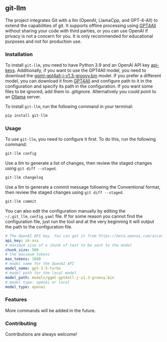 ## git-llm

The project integrates Git with a llm (OpenAI, LlamaCpp, and GPT-4-All) to extend the capabilities of git. It supports
offline processing using [GPT4All](https://github.com/nomic-ai/gpt4all) without sharing your code with third parties, or
you can use OpenAI if privacy is not a concern for you. It is only recommended for educational purposes and not for
production use.

### Installation

To install `git-llm`, you need to have Python 3.9 and an OpenAI API
key [api-keys](https://platform.openai.com/account/api-keys). Additionally, if you want to use the GPT4All model, you
need to download the [ggml-gpt4all-j-v1.3-groovy.bin](https://gpt4all.io/models/ggml-gpt4all-j-v1.3-groovy.bin) model.
If you prefer a different model, you can download it from [GPT4All](https://gpt4all.io) and configure path to it in the
configuration and specify its path in the configuration. If you want some files to be ignored, add them to .gitignore.
Alternatively you could point to an [Ollama](https://ollama.ai/) server.

To install `git-llm`, run the following command in your terminal:

```bash
pip install git-llm
```

### Usage

To use `git-llm`, you need to configure it first. To do this, run the following command:

```bash
git-llm config
```

Use a llm to generate a list of changes, then review the staged changes using `git diff --staged`.

```bash
git-llm changelog
```

Use a llm to generate a commit message following the Conventional format, then review the staged changes
using `git diff --staged`.

```bash
git-llm commit
```

You can also edit the configuration manually by editing the `~/.git_llm_config.yaml` file. If for some reason you cannot
find the configuration file, just run the tool and at the very beginning it will output the path to the configuration
file.

```yaml
# The OpenAI API key. You can get it from https://beta.openai.com/account/api-keys
api_key: sk-xxx
# maximum size of a chunk of text to be sent to the model
chunk_size: 500
# the maximum tokens
max_tokens: 1048
# model name for the OpenAI API
model_name: gpt-3.5-turbo
# model path for the local model
model_path: models/ggml-gpt4all-j-v1.3-groovy.bin
# model type: openai or local
model_type: openai
```

### Features

More commands will be added in the future.

### Contributing

Contributions are always welcome!